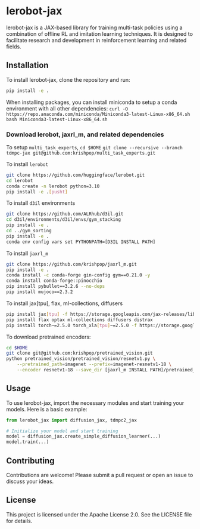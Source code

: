 # lerobot-jax

lerobot-jax is a JAX-based library for training multi-task policies using a combination of offline RL and imitation learning techniques. 
It is designed to facilitate research and development in reinforcement learning and related fields.

## Installation

To install lerobot-jax, clone the repository and run:
```bash
pip install -e .
```

When installing packages, you can install miniconda to setup a conda environment with all other dependencies:
`curl -O https://repo.anaconda.com/miniconda/Miniconda3-latest-Linux-x86_64.sh`
`bash Miniconda3-latest-Linux-x86_64.sh`


### Download lerobot, jaxrl_m, and related dependencies

To setup `multi_task_experts`,
`cd $HOME`
`git clone --recursive --branch tdmpc-jax git@github.com:krishpop/multi_task_experts.git`

To install `lerobot`
```bash
git clone https://github.com/huggingface/lerobot.git
cd lerobot
conda create -n lerobot python=3.10
pip install -e .[pusht]
```

To install `d3il` environments
```bash
git clone https://github.com/ALRhub/d3il.git
cd d3il/environments/d3il/envs/gym_stacking
pip install -e .
cd ../gym_sorting
pip install -e .
conda env config vars set PYTHONPATH=[D3IL INSTALL PATH]
```

To install `jaxrl_m`
```bash
git clone https://github.com/krishpop/jaxrl_m.git
pip install -e .
conda install -c conda-forge gin-config gym==0.21.0 -y
conda install conda-forge::pinocchio
pip install pybullet==3.2.6 --no-deps
pip install mujoco==2.3.2
```

To install jax[tpu], flax, ml-collections, diffusers
```bash
pip install jax[tpu] -f https://storage.googleapis.com/jax-releases/libtpu_releases.html
pip install flax optax ml-collections diffusers distrax
pip install torch~=2.5.0 torch_xla[tpu]~=2.5.0 -f https://storage.googleapis.com/libtpu-releases/index.html -f https://storage.googleapis.com/libtpu-wheels/index.html
```

To download pretrained encoders:
```bash
cd $HOME
git clone git@github.com:krishpop/pretrained_vision.git
python pretrained_vision/pretrained_vision/resnetv1.py \
    --pretrained_path=imagenet --prefix=imagenet-resnetv1-18 \
    --encoder resnetv1-18 --save_dir [jaxrl_m INSTALL PATH]/pretrained_encoders_new/
```

## Usage

To use lerobot-jax, import the necessary modules and start training your models. Here is a basic example:

```python
from lerobot_jax import diffusion_jax, tdmpc2_jax

# Initialize your model and start training
model = diffusion_jax.create_simple_diffusion_learner(...)
model.train(...)
```


## Contributing

Contributions are welcome! Please submit a pull request or open an issue to discuss your ideas.

## License

This project is licensed under the Apache License 2.0. See the LICENSE file for details. 


